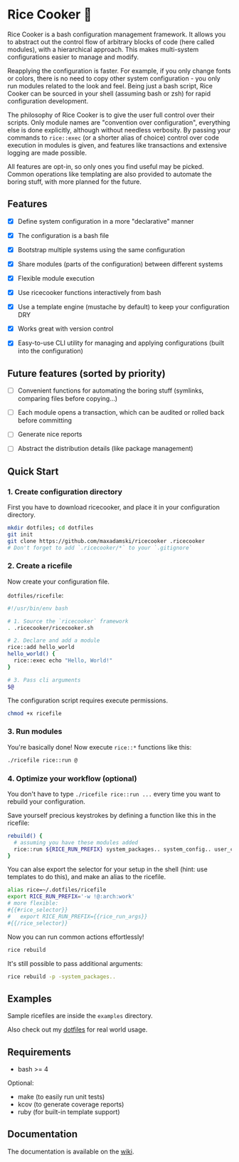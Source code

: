 # Rice Cooker 🍚

Rice Cooker is a bash configuration management framework. It allows you to abstract out the control flow of arbitrary blocks of code (here called modules), with a hierarchical approach. This makes multi-system configurations easier to manage and modify. 

Reapplying the configuration is faster. For example, if you only change fonts or colors, there is no need to copy other system configuration - you only run modules related to the look and feel. Being just a bash script, Rice Cooker can be sourced in your shell (assuming bash or zsh) for rapid configuration development.

The philosophy of Rice Cooker is to give the user full control over their scripts. Only module names are "convention over configuration", everything else is done explicitly, although without needless verbosity. By passing your commands to `rice::exec` (or a shorter alias of choice) control over code execution in modules is given, and features like transactions and extensive logging are made possible. 

All features are opt-in, so only ones you find useful may be picked. Common operations like templating are also provided to automate the boring stuff, with more planned for the future.



## Features

- [x] Define system configuration in a more "declarative" manner
- [x] The configuration is a bash file
- [x] Bootstrap multiple systems using the same configuration
- [x] Share modules (parts of the configuration) between different systems
- [x] Flexible module execution
- [x] Use ricecooker functions interactively from bash
- [x] Use a template engine (mustache by default) to keep your configuration DRY
- [x] Works great with version control
- [x] Easy-to-use CLI utility for managing and applying configurations (built into the configuration)



## Future features (sorted by priority)

- [ ] Convenient functions for automating the boring stuff (symlinks, comparing files before copying…)
- [ ] Each module opens a transaction, which can be audited or rolled back before committing
- [ ] Generate nice reports
- [ ] Abstract the distribution details (like package management)



## Quick Start

### 1. Create configuration directory

First you have to download ricecooker, and place it in your configuration directory.

```sh
mkdir dotfiles; cd dotfiles
git init
git clone https://github.com/maxadamski/ricecooker .ricecooker
# Don't forget to add `.ricecooker/*` to your `.gitignore`
```


### 2. Create a ricefile

Now create your configuration file.

`dotfiles/ricefile`:
```sh
#!/usr/bin/env bash

# 1. Source the `ricecooker` framework
. .ricecooker/ricecooker.sh

# 2. Declare and add a module
rice::add hello_world
hello_world() {
  rice::exec echo "Hello, World!"
}

# 3. Pass cli arguments
$@
```

The configuration script requires execute permissions.

```sh
chmod +x ricefile
```


### 3. Run modules

You're basically done! Now execute `rice::*` functions like this:

```sh
./ricefile rice::run @
```


### 4. Optimize your workflow (optional)

You don't have to type `./ricefile rice::run ...` every time you want to rebuild your configuration.

Save yourself precious keystrokes by defining a function like this in the ricefile:

```sh
rebuild() {
  # assuming you have these modules added
  rice::run ${RICE_RUN_PREFIX} system_packages.. system_config.. user_config.. $@
}
```

You can alse export the selector for your setup in the shell (hint: use templates to do this), and make an alias to the ricefile.

```sh
alias rice=~/.dotfiles/ricefile
export RICE_RUN_PREFIX='-w !@:arch:work'
# more flexible:
#{{#rice_selector}}
#   export RICE_RUN_PREFIX={{rice_run_args}}
#{{/rice_selector}}
```

Now you can run common actions effortlessly!

```sh
rice rebuild
```

It's still possible to pass additional arguments:

```sh
rice rebuild -p -system_packages..
```



## Examples

Sample ricefiles are inside the `examples` directory.

Also check out my [dotfiles](https://github.com/maxadamski/dotfiles) for real world usage.



## Requirements

- bash >= 4

Optional:
- make (to easily run unit tests)
- kcov (to generate coverage reports)
- ruby (for built-in template support)



## Documentation

The documentation is available on the [wiki](https://github.com/maxadamski/ricecooker/wiki).
